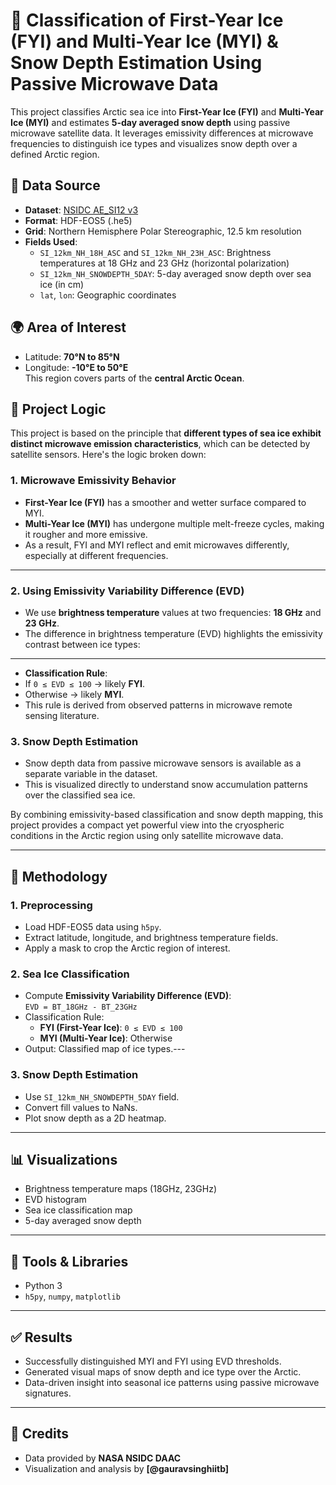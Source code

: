 # 🧊 Classification of First-Year Ice (FYI) and Multi-Year Ice (MYI) & Snow Depth Estimation Using Passive Microwave Data

This project classifies Arctic sea ice into **First-Year Ice (FYI)** and **Multi-Year Ice (MYI)** and estimates **5-day averaged snow depth** using passive microwave satellite data. It leverages emissivity differences at microwave frequencies to distinguish ice types and visualizes snow depth over a defined Arctic region.

## 📡 Data Source

- **Dataset**: [NSIDC AE_SI12 v3](https://nsidc.org/data/ae_si12/versions/3)
- **Format**: HDF-EOS5 (.he5)
- **Grid**: Northern Hemisphere Polar Stereographic, 12.5 km resolution
- **Fields Used**:
  - `SI_12km_NH_18H_ASC` and `SI_12km_NH_23H_ASC`: Brightness temperatures at 18 GHz and 23 GHz (horizontal polarization)
  - `SI_12km_NH_SNOWDEPTH_5DAY`: 5-day averaged snow depth over sea ice (in cm)
  - `lat`, `lon`: Geographic coordinates

## 🌍 Area of Interest

- Latitude: **70°N to 85°N**
- Longitude: **-10°E to 50°E**  
This region covers parts of the **central Arctic Ocean**.

## 🧠 Project Logic

This project is based on the principle that **different types of sea ice exhibit distinct microwave emission characteristics**, which can be detected by satellite sensors. Here's the logic broken down:

### 1. **Microwave Emissivity Behavior**
- **First-Year Ice (FYI)** has a smoother and wetter surface compared to MYI.
- **Multi-Year Ice (MYI)** has undergone multiple melt-freeze cycles, making it rougher and more emissive.
- As a result, FYI and MYI reflect and emit microwaves differently, especially at different frequencies.
---
### 2. **Using Emissivity Variability Difference (EVD)**
- We use **brightness temperature** values at two frequencies: **18 GHz** and **23 GHz**.
- The difference in brightness temperature (EVD) highlights the emissivity contrast between ice types:

---
- **Classification Rule**:
- If `0 ≤ EVD ≤ 100` → likely **FYI**.
- Otherwise → likely **MYI**.
- This rule is derived from observed patterns in microwave remote sensing literature.

### 3. **Snow Depth Estimation**
- Snow depth data from passive microwave sensors is available as a separate variable in the dataset.
- This is visualized directly to understand snow accumulation patterns over the classified sea ice.

By combining emissivity-based classification and snow depth mapping, this project provides a compact yet powerful view into the cryospheric conditions in the Arctic region using only satellite microwave data.

---

## 🧪 Methodology

### 1. **Preprocessing**
- Load HDF-EOS5 data using `h5py`.
- Extract latitude, longitude, and brightness temperature fields.
- Apply a mask to crop the Arctic region of interest.

### 2. **Sea Ice Classification**
- Compute **Emissivity Variability Difference (EVD)**:  
  `EVD = BT_18GHz - BT_23GHz`
- Classification Rule:
  - **FYI (First-Year Ice)**: `0 ≤ EVD ≤ 100`
  - **MYI (Multi-Year Ice)**: Otherwise
- Output: Classified map of ice types.---

### 3. **Snow Depth Estimation**
- Use `SI_12km_NH_SNOWDEPTH_5DAY` field.
- Convert fill values to NaNs.
- Plot snow depth as a 2D heatmap.

---

## 📊 Visualizations

- Brightness temperature maps (18GHz, 23GHz)
- EVD histogram
- Sea ice classification map
- 5-day averaged snow depth

---

## 🧰 Tools & Libraries

- Python 3
- `h5py`, `numpy`, `matplotlib`

---

## ✅ Results

- Successfully distinguished MYI and FYI using EVD thresholds.
- Generated visual maps of snow depth and ice type over the Arctic.
- Data-driven insight into seasonal ice patterns using passive microwave signatures.

---

## 🔖 Credits

- Data provided by **NASA NSIDC DAAC**
- Visualization and analysis by **[@gauravsinghiitb]**  

